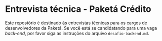 # Entrevista técnica - Paketá Crédito

Este repostório é destinado às entrevistas técnicas para os cargos de desenvolvedores da Paketá. Se você está se candidatando para uma vaga *back-end*, por favor siga as instruções do arquivo `desafio-backend.md`.